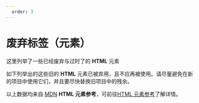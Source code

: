 ```yaml
---
  order: 3
---
```


<script setup>
    import { DiscardElements } from "@data/html/discardElements.js"
    const baseHtmlUrl = "https://developer.mozilla.org/zh-CN/docs/Web/HTML/Element/"
</script>

# 废弃标签（元素）
这里列举了一些已经废弃与过时了的 **HTML** 元素  
<Minfo type='danger'>

如下列举出的这些旧的 **HTML** 元素已被弃用，且不应再被使用。请尽量避免在新的项目中使用它们，并且要尽快替换旧项目中的残余。
</Minfo>  

<template v-for="item in DiscardElements">
<Mcard :item=item :linkUrl=baseHtmlUrl></Mcard>
</template>  

<Minfo>

以上数据均来自 [MDN](https://developer.mozilla.org/zh-CN/) **HTML 元素参考**，可前往[HTML 元素参考](https://developer.mozilla.org/zh-CN/docs/Web/HTML/Element)了解详情。
</Minfo>